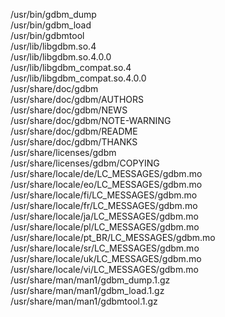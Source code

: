 /usr/bin/gdbm\_dump  
/usr/bin/gdbm\_load  
/usr/bin/gdbmtool  
/usr/lib/libgdbm.so.4  
/usr/lib/libgdbm.so.4.0.0  
/usr/lib/libgdbm\_compat.so.4  
/usr/lib/libgdbm\_compat.so.4.0.0  
/usr/share/doc/gdbm  
/usr/share/doc/gdbm/AUTHORS  
/usr/share/doc/gdbm/NEWS  
/usr/share/doc/gdbm/NOTE-WARNING  
/usr/share/doc/gdbm/README  
/usr/share/doc/gdbm/THANKS  
/usr/share/licenses/gdbm  
/usr/share/licenses/gdbm/COPYING  
/usr/share/locale/de/LC\_MESSAGES/gdbm.mo  
/usr/share/locale/eo/LC\_MESSAGES/gdbm.mo  
/usr/share/locale/fi/LC\_MESSAGES/gdbm.mo  
/usr/share/locale/fr/LC\_MESSAGES/gdbm.mo  
/usr/share/locale/ja/LC\_MESSAGES/gdbm.mo  
/usr/share/locale/pl/LC\_MESSAGES/gdbm.mo  
/usr/share/locale/pt\_BR/LC\_MESSAGES/gdbm.mo  
/usr/share/locale/sr/LC\_MESSAGES/gdbm.mo  
/usr/share/locale/uk/LC\_MESSAGES/gdbm.mo  
/usr/share/locale/vi/LC\_MESSAGES/gdbm.mo  
/usr/share/man/man1/gdbm\_dump.1.gz  
/usr/share/man/man1/gdbm\_load.1.gz  
/usr/share/man/man1/gdbmtool.1.gz  
